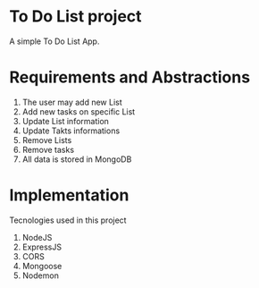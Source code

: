 # To Do List project

A simple To Do List App.

# Requirements and Abstractions

1. The user may add new List
2. Add new tasks on specific List
3. Update List information
4. Update Takts informations
5. Remove Lists
6. Remove tasks
7. All data is stored in MongoDB

# Implementation

Tecnologies used in this project

1. NodeJS
2. ExpressJS
3. CORS
4. Mongoose
5. Nodemon

